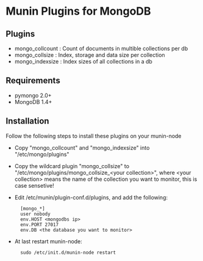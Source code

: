 Munin Plugins for MongoDB
============

Plugins
----------
* mongo_collcount   : Count of documents in multible collections per db
* mongo_collsize    : Index, storage and data size per collection
* mongo_indexsize   : Index sizes of all collections in a db

Requirements
-----------
* pymongo 2.0+
* MongoDB 1.4+

Installation
-----------
Follow the following steps to install these plugins on your munin-node

- Copy "mongo_collcount" and "mongo_indexsize" into "/etc/mongo/plugins"
- Copy the wildcard plugin "mongo_collsize" to "/etc/mongo/plugins/mongo_collsize_\<your collection\>", where \<your collection\> means the name of the collection you want to monitor, this is case sensetive!

- Edit /etc/munin/plugin-conf.d/plugins, and add the following:

        [mongo_*]
        user nobody
        env.HOST <mongodbs ip>
        env.PORT 27017
        env.DB <the database you want to monitor>

- At last restart munin-node:
    
        sudo /etc/init.d/munin-node restart

